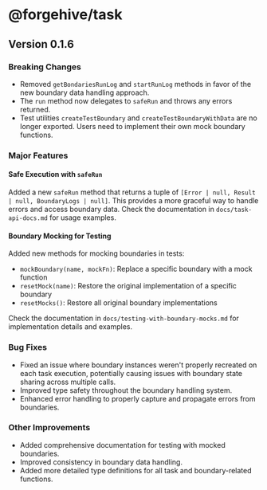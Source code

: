 # @forgehive/task

## Version 0.1.6

### Breaking Changes

- Removed `getBondariesRunLog` and `startRunLog` methods in favor of the new boundary data handling approach.
- The `run` method now delegates to `safeRun` and throws any errors returned.
- Test utilities `createTestBoundary` and `createTestBoundaryWithData` are no longer exported. Users need to implement their own mock boundary functions.

### Major Features

#### Safe Execution with `safeRun`

Added a new `safeRun` method that returns a tuple of `[Error | null, Result | null, BoundaryLogs | null]`. This provides a more graceful way to handle errors and access boundary data. Check the documentation in `docs/task-api-docs.md` for usage examples.

#### Boundary Mocking for Testing

Added new methods for mocking boundaries in tests:

- `mockBoundary(name, mockFn)`: Replace a specific boundary with a mock function
- `resetMock(name)`: Restore the original implementation of a specific boundary
- `resetMocks()`: Restore all original boundary implementations

Check the documentation in `docs/testing-with-boundary-mocks.md` for implementation details and examples.

### Bug Fixes

- Fixed an issue where boundary instances weren't properly recreated on each task execution, potentially causing issues with boundary state sharing across multiple calls.
- Improved type safety throughout the boundary handling system.
- Enhanced error handling to properly capture and propagate errors from boundaries.

### Other Improvements

- Added comprehensive documentation for testing with mocked boundaries.
- Improved consistency in boundary data handling.
- Added more detailed type definitions for all task and boundary-related functions.
